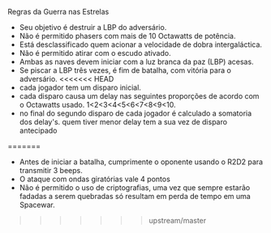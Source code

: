  Regras da Guerra nas Estrelas

* Seu objetivo é destruir a LBP do adversário.
* Não é permitido phasers com mais de 10 Octawatts de potência.
* Está desclassificado quem acionar a velocidade de dobra intergaláctica.
* Não é permitido atirar com o escudo ativado.
* Ambas as naves devem iniciar com a luz branca da paz (LBP) acesas.
* Se piscar a LBP três vezes, é fim de batalha, com vitória para o adversário.
<<<<<<< HEAD
* cada jogador tem um disparo inicial.
* cada disparo causa um delay nas seguintes proporções de acordo com o Octawatts usado. 1<2<3<4<5<6<7<8<9<10.
* no final do segundo disparo de cada jogador é calculado a somatoria dos delay's.
 quem tiver menor delay tem a sua vez de disparo antecipado

=======
* Antes de iniciar a batalha, cumprimente o oponente usando o R2D2 para transmitir 3 beeps.
* O ataque com ondas giratórias vale 4 pontos
* Não é permitido o uso de criptografias, uma vez que sempre estarão fadadas a serem quebradas só resultam em perda de tempo em uma Spacewar.
>>>>>>> upstream/master
